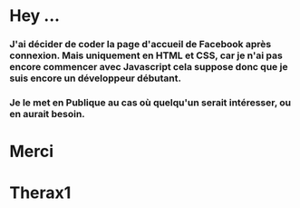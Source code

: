 # Hey ...
### J'ai décider de coder la page d'accueil de Facebook après connexion. Mais uniquement en HTML et CSS, car je n'ai pas encore commencer avec Javascript cela suppose donc que je suis encore un développeur débutant. 
### Je le met en Publique au cas où quelqu'un serait intéresser, ou en aurait besoin.
# Merci

# Therax1
